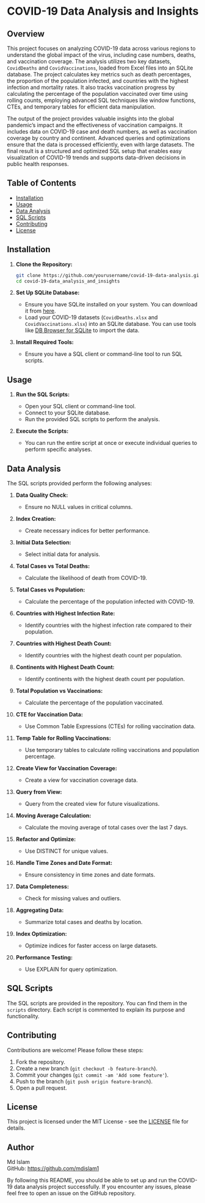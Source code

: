 # COVID-19 Data Analysis and Insights

## Overview

This project focuses on analyzing COVID-19 data across various regions to understand the global impact of the virus, including case numbers, deaths, and vaccination coverage. The analysis utilizes two key datasets, `CovidDeaths` and `CovidVaccinations`, loaded from Excel files into an SQLite database. The project calculates key metrics such as death percentages, the proportion of the population infected, and countries with the highest infection and mortality rates. It also tracks vaccination progress by calculating the percentage of the population vaccinated over time using rolling counts, employing advanced SQL techniques like window functions, CTEs, and temporary tables for efficient data manipulation.

The output of the project provides valuable insights into the global pandemic’s impact and the effectiveness of vaccination campaigns. It includes data on COVID-19 case and death numbers, as well as vaccination coverage by country and continent. Advanced queries and optimizations ensure that the data is processed efficiently, even with large datasets. The final result is a structured and optimized SQL setup that enables easy visualization of COVID-19 trends and supports data-driven decisions in public health responses.

## Table of Contents

- [Installation](#installation)
- [Usage](#usage)
- [Data Analysis](#data-analysis)
- [SQL Scripts](#sql-scripts)
- [Contributing](#contributing)
- [License](#license)

## Installation

1. **Clone the Repository:**
   ```bash
   git clone https://github.com/yourusername/covid-19-data-analysis.git
   cd covid-19-data_analysis_and_insights
   ```

2. **Set Up SQLite Database:**
   - Ensure you have SQLite installed on your system. You can download it from [here](https://sqlite.org/download.html).
   - Load your COVID-19 datasets (`CovidDeaths.xlsx` and `CovidVaccinations.xlsx`) into an SQLite database. You can use tools like [DB Browser for SQLite](https://sqlitebrowser.org/) to import the data.

3. **Install Required Tools:**
   - Ensure you have a SQL client or command-line tool to run SQL scripts.

## Usage

1. **Run the SQL Scripts:**
   - Open your SQL client or command-line tool.
   - Connect to your SQLite database.
   - Run the provided SQL scripts to perform the analysis.

2. **Execute the Scripts:**
   - You can run the entire script at once or execute individual queries to perform specific analyses.

## Data Analysis

The SQL scripts provided perform the following analyses:

1. **Data Quality Check:**
   - Ensure no NULL values in critical columns.

2. **Index Creation:**
   - Create necessary indices for better performance.

3. **Initial Data Selection:**
   - Select initial data for analysis.

4. **Total Cases vs Total Deaths:**
   - Calculate the likelihood of death from COVID-19.

5. **Total Cases vs Population:**
   - Calculate the percentage of the population infected with COVID-19.

6. **Countries with Highest Infection Rate:**
   - Identify countries with the highest infection rate compared to their population.

7. **Countries with Highest Death Count:**
   - Identify countries with the highest death count per population.

8. **Continents with Highest Death Count:**
   - Identify continents with the highest death count per population.

9. **Total Population vs Vaccinations:**
   - Calculate the percentage of the population vaccinated.

10. **CTE for Vaccination Data:**
    - Use Common Table Expressions (CTEs) for rolling vaccination data.

11. **Temp Table for Rolling Vaccinations:**
    - Use temporary tables to calculate rolling vaccinations and population percentage.

12. **Create View for Vaccination Coverage:**
    - Create a view for vaccination coverage data.

13. **Query from View:**
    - Query from the created view for future visualizations.

14. **Moving Average Calculation:**
    - Calculate the moving average of total cases over the last 7 days.

15. **Refactor and Optimize:**
    - Use DISTINCT for unique values.

16. **Handle Time Zones and Date Format:**
    - Ensure consistency in time zones and date formats.

17. **Data Completeness:**
    - Check for missing values and outliers.

18. **Aggregating Data:**
    - Summarize total cases and deaths by location.

19. **Index Optimization:**
    - Optimize indices for faster access on large datasets.

20. **Performance Testing:**
    - Use EXPLAIN for query optimization.

## SQL Scripts

The SQL scripts are provided in the repository. You can find them in the `scripts` directory. Each script is commented to explain its purpose and functionality.

## Contributing

Contributions are welcome! Please follow these steps:

1. Fork the repository.
2. Create a new branch (`git checkout -b feature-branch`).
3. Commit your changes (`git commit -am 'Add some feature'`).
4. Push to the branch (`git push origin feature-branch`).
5. Open a pull request.

## License

This project is licensed under the MIT License - see the [LICENSE](LICENSE) file for details.

## Author
Md Islam  
GitHub: https://github.com/mdislam1

By following this README, you should be able to set up and run the COVID-19 data analysis project successfully. If you encounter any issues, please feel free to open an issue on the GitHub repository.
